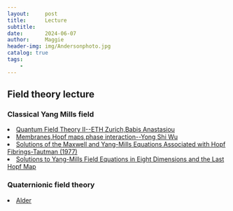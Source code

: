 ```yaml
---
layout:     post
title:      Lecture
subtitle:   
date:       2024-06-07
author:     Maggie
header-img: img/Andersonphoto.jpg
catalog: true
tags:
    - 
---
```



## Field theory lecture



### Classical Yang Mills field 


<li>
<a href="https://maggiexheuw.github.io/Group/Group/qft2.pdf">
Quantum Field Theory II--ETH Zurich,Babis Anastasiou
</a></li>



<li>
<a href="https://maggiexheuw.github.io/Group/Group/qft2.pdf">
Membranes,Hopf maps,phase interaction--Yong Shi Wu
</a></li>


<li>
<a href="https://maggiexheuw.github.io/Group/SolMaxwell.pdf">
Solutions of the Maxwell and Yang-Mills Equations
Associated with Hopf Fibrings-Tautman (1977)
</a></li>

<li>
<a href="https://maggiexheuw.github.io/Group/1103941908.pdf">
Solutions to Yang-Mills Field Equations
in Eight Dimensions and the Last Hopf Map
</a></li>


### Quaternionic field theory 

<li>
<a href="https://maggiexheuw.github.io/Group/Stephen L. Adler - Quaternionic Quantum Mechanics and Quantum Fields-Oxford University Press, USA (1993).pdf">
Alder 
</a></li>


